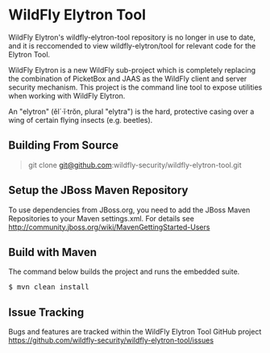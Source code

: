WildFly Elytron Tool
====================

WildFly Elytron's wildfly-elytron-tool repository is no longer in use to date, and it is reccomended to view wildfly-elytron/tool for relevant code for the Elytron Tool. 

WildFly Elytron is a new WildFly sub-project which is completely replacing the combination of PicketBox and JAAS as the WildFly client and  server security mechanism.  This project is the command line tool to expose utilities when working with WildFly Elytron.
 
An "elytron" (ĕl´·ĭ·trŏn, plural "elytra") is the hard, protective casing over a wing of certain flying insects (e.g. beetles).

Building From Source
--------------------

> git clone git@github.com:wildfly-security/wildfly-elytron-tool.git

Setup the JBoss Maven Repository
--------------------------------

To use dependencies from JBoss.org, you need to add the JBoss Maven Repositories to your Maven settings.xml. For details see http://community.jboss.org/wiki/MavenGettingStarted-Users

Build with Maven
----------------

The command below builds the project and runs the embedded suite.

<pre>
$ mvn clean install
</pre>

Issue Tracking
--------------

Bugs and features are tracked within the WildFly Elytron Tool GitHub project https://github.com/wildfly-security/wildfly-elytron-tool/issues



